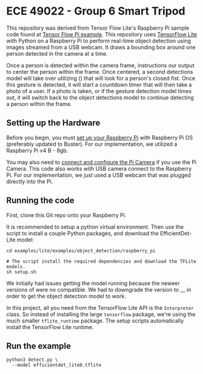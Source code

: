 # ECE 49022 - Group 6 Smart Tripod

This repository was derived from Tensor Flow Lite's Raspberry Pi sample code found at 
[Tensor Flow Pi example](https://github.com/tensorflow/examples/tree/master/lite/examples/object_detection/raspberry_pi).
This repository uses [TensorFlow Lite](https://tensorflow.org/lite) with Python on
a Raspberry Pi to perform real-time object detection using images streamed from
a USB webcam. It draws a bounding box around one person detected in the camera at a time.

Once a person is detected within the camera frame, instructions our output to center the person 
within the frame. Once centered, a second detections model will take over utilizing () that will 
look for a person's closed fist. Once this gesture is detected, it will start a countdown timer
that will then take a photo of a user. If a photo is taken, or if the gesture detection model 
times out, it will switch back to the object detections model to continue detecting a person 
within the frame.

## Setting up the Hardware

Before you begin, you must
[set up your Raspberry Pi](https://projects.raspberrypi.org/en/projects/raspberry-pi-setting-up)
with Raspberry Pi OS (preferably updated to Buster).
For our implementation, we utilized a Raspberry Pi v4 B - 8gb. 

You may also need to
[connect and configure the Pi Camera](https://www.raspberrypi.org/documentation/configuration/camera.md)
if you use the Pi Camera. This code also works with USB camera connect to the
Raspberry Pi.
For our implementation, we just used a USB webcam that was plugged directly into the Pi.

## Running the code

First, clone this Git repo onto your Raspberry Pi.

It is recommended to setup a python virtual environment.
Then use the script to install a couple Python packages, and download the
EfficientDet-Lite model:

```
cd examples/lite/examples/object_detection/raspberry_pi

# The script install the required dependencies and download the TFLite models.
sh setup.sh
```

We initially had issues getting the model running because the neweer versions of 
[]() were no compatible. We had to downgrade the version to __ in order to get the 
object detection model to work. 

In this project, all you need from the TensorFlow Lite API is the `Interpreter`
class. So instead of installing the large `tensorflow` package, we're using the
much smaller `tflite_runtime` package. The setup scripts automatically install
the TensorFlow Lite runtime.

## Run the example

```
python3 detect.py \
  --model efficientdet_lite0.tflite
```
